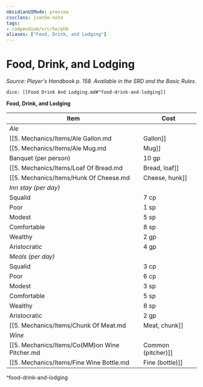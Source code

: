 ```yaml
---
obsidianUIMode: preview
cssclass: json5e-note
tags:
- compendium/src/5e/phb
aliases: ["Food, Drink, and Lodging"]
---
```

# Food, Drink, and Lodging
*Source: Player's Handbook p. 158. Available in the SRD and the Basic Rules.* 

`dice: [[Food Drink And Lodging.md#^food-drink-and-lodging]]`

**Food, Drink, and Lodging**

| Item | Cost |
|------|------|
| *Ale* |  |
| [[5. Mechanics/Items/Ale Gallon.md|Gallon]] | 2 sp |
| [[5. Mechanics/Items/Ale Mug.md|Mug]] | 4 cp |
| Banquet (per person) | 10 gp |
| [[5. Mechanics/Items/Loaf Of Bread.md|Bread, loaf]] | 2 cp |
| [[5. Mechanics/Items/Hunk Of Cheese.md|Cheese, hunk]] | 1 sp |
| *Inn stay (per day)* |  |
| Squalid | 7 cp |
| Poor | 1 sp |
| Modest | 5 sp |
| Comfortable | 8 sp |
| Wealthy | 2 gp |
| Aristocratic | 4 gp |
| *Meals (per day)* |  |
| Squalid | 3 cp |
| Poor | 6 cp |
| Modest | 3 sp |
| Comfortable | 5 sp |
| Wealthy | 8 sp |
| Aristocratic | 2 gp |
| [[5. Mechanics/Items/Chunk Of Meat.md|Meat, chunk]] | 3 sp |
| *Wine* |  |
| [[5. Mechanics/Items/Co(MM)on Wine Pitcher.md|Common (pitcher)]] | 2 sp |
| [[5. Mechanics/Items/Fine Wine Bottle.md|Fine (bottle)]] | 10 gp |
^food-drink-and-lodging